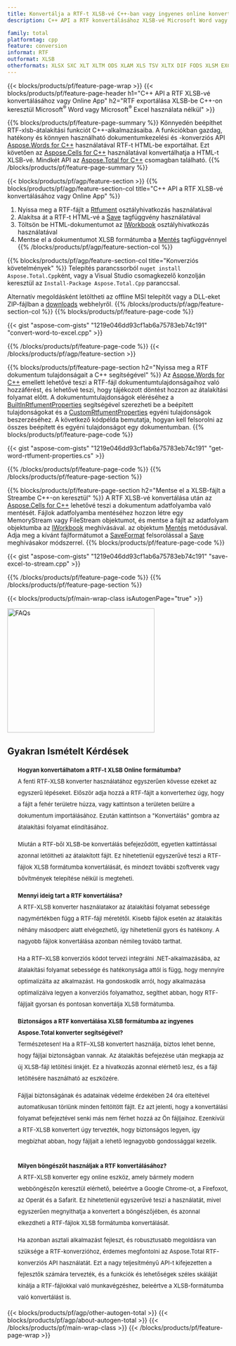 ```yaml
---
title: Konvertálja a RTF-t XLSB-vé C++-ban vagy ingyenes online konverterrel
description: C++ API a RTF konvertálásához XLSB-vé Microsoft Word vagy Microsoft Excel használata nélkül vagy online. A kód integrálása előtt gyorsan tesztelje az ingyenes POT-CSV online konvertert.

family: total
platformtag: cpp
feature: conversion
informat: RTF
outformat: XLSB
otherformats: XLSX SXC XLT XLTM ODS XLAM XLS TSV XLTX DIF FODS XLSM EXCEL CSV
---
```

{{< blocks/products/pf/feature-page-wrap >}}
{{< blocks/products/pf/feature-page-header h1="C++ API a RTF XLSB-vé konvertálásához vagy Online App" h2="RTF exportálása XLSB-be C++-on keresztül Microsoft<sup>&reg;</sup> Word vagy Microsoft<sup>&reg;</sup> Excel használata nélkül" >}}

{{% blocks/products/pf/feature-page-summary %}}
Könnyedén beépíthet RTF-xlsb-átalakítási funkciót C++-alkalmazásaiba. A funkciókban gazdag, hatékony és könnyen használható dokumentumkezelési és -konverziós API [Aspose.Words for C++](https://products.aspose.com/words/cpp/) használatával RTF-t HTML-be exportálhat. Ezt követően az [Aspose.Cells for C++](https://products.aspose.com/cells/cpp/) használatával konvertálhatja a HTML-t XLSB-vé. Mindkét API az [Aspose.Total for C++](https://products.aspose.com/total/cpp/) csomagban található. 
{{% /blocks/products/pf/feature-page-summary  %}}

{{< blocks/products/pf/agp/feature-section >}}
{{% blocks/products/pf/agp/feature-section-col title="C++ API a RTF XLSB-vé konvertálásához vagy Online App" %}}
1. Nyissa meg a RTF-fájlt a [Rtfument](https://reference.aspose.com/words/cpp/class/aspose.words.rtfument) osztályhivatkozás használatával
2. Alakítsa át a RTF-t HTML-vé a [Save](https://reference.aspose.com/words/cpp/class/aspose.words.rtfument#save_string_saveformat) tagfüggvény használatával
3. Töltsön be HTML-dokumentumot az [IWorkbook](https://reference.aspose.com/cells/cpp/class/aspose.cells.i_workbook) osztályhivatkozás használatával
4. Mentse el a dokumentumot XLSB formátumba a [Mentés](https://reference.aspose.com/cells/cpp/class/aspose.cells.i_workbook#a5dc7de23f7ceba76a05dc1d49f51502e) tagfüggvénnyel
{{% /blocks/products/pf/agp/feature-section-col %}}

{{% blocks/products/pf/agp/feature-section-col title="Konverziós követelmények" %}}
Telepítés parancssorból ```nuget install Aspose.Total.Cpp```ként, vagy a Visual Studio csomagkezelő konzolján keresztül az ```Install-Package Aspose.Total.Cpp``` paranccsal.

Alternatív megoldásként letöltheti az offline MSI telepítőt vagy a DLL-eket ZIP-fájlban a [downloads](https://releases.aspose.com/total/cpp) webhelyről.
{{% /blocks/products/pf/agp/feature-section-col %}}
{{% blocks/products/pf/feature-page-code %}}

{{< gist "aspose-com-gists" "1219e046dd93cf1ab6a75783eb74c191" "convert-word-to-excel.cpp" >}}



{{% /blocks/products/pf/feature-page-code %}}
{{< /blocks/products/pf/agp/feature-section >}}

{{% blocks/products/pf/feature-page-section  h2="Nyissa meg a RTF dokumentum tulajdonságait a C++ segítségével" %}}
Az [Aspose.Words for C++](https://products.aspose.com/words/cpp/) emellett lehetővé teszi a RTF-fájl dokumentumtulajdonságaihoz való hozzáférést, és lehetővé teszi, hogy tájékozott döntést hozzon az átalakítási folyamat előtt. A dokumentumtulajdonságok eléréséhez a [BuiltInRtfumentProperties](https://reference.aspose.com/words/cpp/class/aspose.words.properties.built_in_rtfument_properties) segítségével szerezheti be a beépített tulajdonságokat és a [CustomRtfumentProperties]( reference.aspose.com/words/cpp/class/aspose.words.properties.custom_rtfument_properties) egyéni tulajdonságok beszerzéséhez. A következő kódpélda bemutatja, hogyan kell felsorolni az összes beépített és egyéni tulajdonságot egy dokumentumban.
{{% blocks/products/pf/feature-page-code %}}

{{< gist "aspose-com-gists" "1219e046dd93cf1ab6a75783eb74c191" "get-word-rtfument-properties.cs" >}}

{{% /blocks/products/pf/feature-page-code  %}}
{{% /blocks/products/pf/feature-page-section %}}

{{% blocks/products/pf/feature-page-section  h2="Mentse el a XLSB-fájlt a Streambe C++-on keresztül" %}}
A RTF XLSB-vé konvertálása után az [Aspose.Cells for C++](https://products.aspose.com/cells/cpp/) lehetővé teszi a dokumentum adatfolyamba való mentését. Fájlok adatfolyamba mentéséhez hozzon létre egy MemoryStream vagy FileStream objektumot, és mentse a fájlt az adatfolyam objektumba az [IWorkbook](https://reference.aspose.com/cells/cpp/class/aspose.cells.i_workbook) meghívásával. az objektum [Mentés](https://reference.aspose.com/cells/cpp/class/aspose.cells.i_workbook#a77072cfb929787df9ad1f38b02f58349) metódusával. Adja meg a kívánt fájlformátumot a [SaveFormat](https://reference.aspose.com/cells/cpp/namespace/aspose.cells#a11cae527e4e68f1adcac8f47ea64481a) felsorolással a [Save](https://reference.aspose.) meghívásakor módszerrel.
{{% blocks/products/pf/feature-page-code %}}

{{< gist "aspose-com-gists" "1219e046dd93cf1ab6a75783eb74c191" "save-excel-to-stream.cpp" >}}

{{% /blocks/products/pf/feature-page-code  %}}
{{% /blocks/products/pf/feature-page-section %}}

{{< blocks/products/pf/main-wrap-class isAutogenPage="true" >}}
<style>.howtolist li{margin-right: 0!important;line-height: 26px;position: relative;margin-bottom: 10px;font-size: 13px;list-style-type: none;}</style>
<div class="col-md-12 tl bg-gray-dark howtolist section">
  <a class="anchor" name="faqpage"></a>
  <div class="container tl dflex" itemscope="" itemtype="https://schema.org/FAQPage">
      <div class="col-md-4 howtosectiongfx">
          <img class="social-panel-hide-on-mobile" src="https://www.groupdocs.cloud/templates/brand/images/groupdocs/conversion/groupdocs_conversion-brand.png" alt="FAQs" width="335" height="283">
      </div>
      <div class="howtosection col-md-8">
          <div>
              <h2>Gyakran Ismételt Kérdések</h2>
              <ul>
                  <li itemscope="" itemprop="mainEntity" itemtype="https://schema.org/Question">
                      <div>
                          <span itemprop="name"><b>Hogyan konvertálhatom a RTF-t XLSB Online formátumba?</b></span>
                      </div>
                      <div itemscope="" itemprop="acceptedAnswer" itemtype="https://schema.org/Answer">
                          <span itemprop="text">A fenti RTF-XLSB konverter használatához egyszerűen kövesse ezeket az egyszerű lépéseket. Először adja hozzá a RTF-fájlt a konverterhez úgy, hogy a fájlt a fehér területre húzza, vagy kattintson a területen belülre a dokumentum importálásához. Ezután kattintson a "Konvertálás" gombra az átalakítási folyamat elindításához.<br />

Miután a RTF-ből XLSB-be konvertálás befejeződött, egyetlen kattintással azonnal letöltheti az átalakított fájlt. Ez hihetetlenül egyszerűvé teszi a RTF-fájlok XLSB formátumba konvertálását, és mindezt további szoftverek vagy bővítmények telepítése nélkül is megteheti.</span>
                      </div>
                  </li>
                  <li itemscope="" itemprop="mainEntity" itemtype="https://schema.org/Question">
                      <div>
                          <span itemprop="name"><b>Mennyi ideig tart a RTF konvertálása?</b></span>
                      </div>
                      <div itemscope="" itemprop="acceptedAnswer" itemtype="https://schema.org/Answer">
                          <span itemprop="text">A RTF-XLSB konverter használatakor az átalakítási folyamat sebessége nagymértékben függ a RTF-fájl méretétől. Kisebb fájlok esetén az átalakítás néhány másodperc alatt elvégezhető, így hihetetlenül gyors és hatékony. A nagyobb fájlok konvertálása azonban némileg tovább tarthat.<br />

Ha a RTF–XLSB konverziós kódot tervezi integrálni .NET-alkalmazásába, az átalakítási folyamat sebessége és hatékonysága attól is függ, hogy mennyire optimalizálta az alkalmazást. Ha gondoskodik arról, hogy alkalmazása optimalizálva legyen a konverziós folyamathoz, segíthet abban, hogy RTF-fájljait gyorsan és pontosan konvertálja XLSB formátumba.</span>
                      </div>
                  </li>
                  <li itemscope="" itemprop="mainEntity" itemtype="https://schema.org/Question">
                      <div>
                          <span itemprop="name"><b>Biztonságos a RTF konvertálása XLSB formátumba az ingyenes Aspose.Total konverter segítségével?</b></span>
                      </div>
                      <div itemscope="" itemprop="acceptedAnswer" itemtype="https://schema.org/Answer">
                          <span itemprop="text">Természetesen! Ha a RTF–XLSB konvertert használja, biztos lehet benne, hogy fájljai biztonságban vannak. Az átalakítás befejezése után megkapja az új XLSB-fájl letöltési linkjét. Ez a hivatkozás azonnal elérhető lesz, és a fájl letöltésére használható az eszközére.<br />

Fájljai biztonságának és adatainak védelme érdekében 24 óra elteltével automatikusan törlünk minden feltöltött fájlt. Ez azt jelenti, hogy a konvertálási folyamat befejeztével senki más nem férhet hozzá az Ön fájljaihoz. Ezenkívül a RTF-XLSB konvertert úgy tervezték, hogy biztonságos legyen, így megbízhat abban, hogy fájljait a lehető legnagyobb gondossággal kezelik.</span>
                      </div>
                  </li>                 
                  <li itemscope="" itemprop="mainEntity" itemtype="https://schema.org/Question">
                      <div>
                          <span itemprop="name"><b>Milyen böngészőt használjak a RTF konvertálásához?</b></span>
                      </div>
                      <div itemscope="" itemprop="acceptedAnswer" itemtype="https://schema.org/Answer">
                          <span itemprop="text">A RTF-XLSB konverter egy online eszköz, amely bármely modern webböngészőn keresztül elérhető, beleértve a Google Chrome-ot, a Firefoxot, az Operát és a Safarit. Ez hihetetlenül egyszerűvé teszi a használatát, mivel egyszerűen megnyithatja a konvertert a böngészőjében, és azonnal elkezdheti a RTF-fájlok XLSB formátumba konvertálását.<br />

Ha azonban asztali alkalmazást fejleszt, és robusztusabb megoldásra van szüksége a RTF-konverzióhoz, érdemes megfontolni az Aspose.Total RTF-konverziós API használatát. Ezt a nagy teljesítményű API-t kifejezetten a fejlesztők számára tervezték, és a funkciók és lehetőségek széles skáláját kínálja a RTF-fájlokkal való munkavégzéshez, beleértve a XLSB-formátumba való konvertálást is.</span>
                      </div>
                  </li>
              </ul>
          </div>
      </div>
  </div>
{{< blocks/products/pf/agp/other-autogen-total >}}
{{< blocks/products/pf/agp/about-autogen-total >}}
{{< /blocks/products/pf/main-wrap-class >}}
{{< /blocks/products/pf/feature-page-wrap >}}